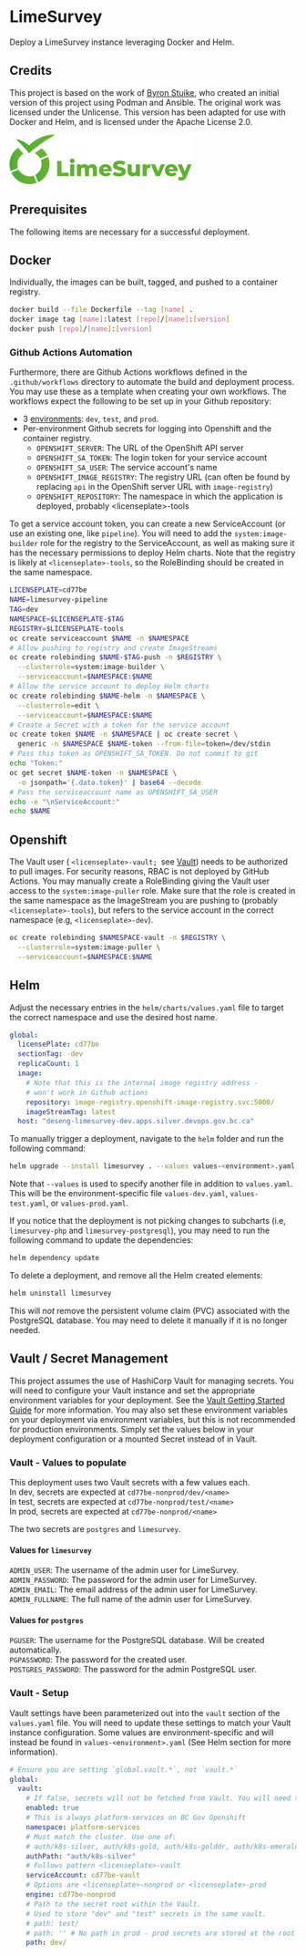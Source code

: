 # LimeSurvey

Deploy a LimeSurvey instance leveraging Docker and Helm.

## Credits

This project is based on the work of [Byron Stuike](https://github.com/farghul), who created an initial version of this project using Podman and Ansible. The original work was licensed under the Unlicense. This version has been adapted for use with Docker and Helm, and is licensed under the Apache License 2.0.

![LimeSurvey logo](limesurvey.svg)

## Prerequisites

The following items are necessary for a successful deployment.

## Docker

Individually, the images can be built, tagged, and pushed to a container registry.

```bash
docker build --file Dockerfile --tag [name] .
docker image tag [name]:latest [repo]/[name]:[version]
docker push [repo]/[name]:[version]
```

### Github Actions Automation

Furthermore, there are Github Actions workflows defined in the `.github/workflows` directory to automate the build and deployment process. You may use these as a template when creating your own workflows.
The workflows expect the following to be set up in your Github repository:

- 3 [environments](https://docs.github.com/en/actions/how-tos/deploy/configure-and-manage-deployments/manage-environments): `dev`, `test`, and `prod`.
- Per-environment Github secrets for logging into Openshift and the container registry.
  - `OPENSHIFT_SERVER`: The URL of the OpenShift API server
  - `OPENSHIFT_SA_TOKEN`: The login token for your service account
  - `OPENSHIFT_SA_USER`: The service account's name
  - `OPENSHIFT_IMAGE_REGISTRY`: The registry URL (can often be found by replacing `api` in the OpenShift server URL with `image-registry`)
  - `OPENSHIFT_REPOSITORY`: The namespace in which the application is deployed, probably \<licenseplate\>-tools

To get a service account token, you can create a new ServiceAccount (or use an existing one, like `pipeline`). You will need to add the `system:image-builder` role for the registry to the ServiceAccount, as well as making sure it has the necessary permissions to deploy Helm charts. Note that the registry is likely at `<licenseplate>-tools`, so the RoleBinding should be created in the same namespace.

```bash
LICENSEPLATE=cd77be
NAME=limesurvey-pipeline
TAG=dev
NAMESPACE=$LICENSEPLATE-$TAG
REGISTRY=$LICENSEPLATE-tools
oc create serviceaccount $NAME -n $NAMESPACE
# Allow pushing to registry and create ImageStreams
oc create rolebinding $NAME-$TAG-push -n $REGISTRY \
  --clusterrole=system:image-builder \
  --serviceaccount=$NAMESPACE:$NAME
# Allow the service account to deploy Helm charts
oc create rolebinding $NAME-helm -n $NAMESPACE \
  --clusterrole=edit \
  --serviceaccount=$NAMESPACE:$NAME
# Create a Secret with a token for the service account
oc create token $NAME -n $NAMESPACE | oc create secret \
  generic -n $NAMESPACE $NAME-token --from-file=token=/dev/stdin
# Pass this token as OPENSHIFT_SA_TOKEN. Do not commit to git
echo "Token:"
oc get secret $NAME-token -n $NAMESPACE \
  -o jsonpath='{.data.token}' | base64 --decode
# Pass the serviceaccount name as OPENSHIFT_SA_USER
echo -e "\nServiceAccount:"
echo $NAME
```

## Openshift

The Vault user ( `<licenseplate>-vault; `see [Vault](#vault--secret-management)) needs to be authorized to pull images. For security reasons, RBAC is not deployed by GitHub Actions. You may manually create a RoleBinding giving the Vault user access to the `system:image-puller` role. Make sure that the role is created in the same namespace as the ImageStream you are pushing to (probably `<licenseplate>-tools`), but refers to the service account in the correct namespace (e.g, `<licenseplate>-dev`).

```bash
oc create rolebinding $NAMESPACE-vault -n $REGISTRY \
  --clusterrole=system:image-puller \
  --serviceaccount=$NAMESPACE:$NAME
```

## Helm

Adjust the necessary entries in the `helm/charts/values.yaml` file to target the correct namespace and use the desired host name.

```yaml
global:
  licensePlate: cd77be
  sectionTag: -dev
  replicaCount: 1
  image:
    # Note that this is the internal image registry address -
    # won't work in Github actions
    repository: image-registry.openshift-image-registry.svc:5000/
    imageStreamTag: latest
  host: "deseng-limesurvey-dev.apps.silver.devops.gov.bc.ca"
```

To manually trigger a deployment, navigate to the `helm` folder and run the following command:

```bash
helm upgrade --install limesurvey . --values values-<environment>.yaml
```

Note that `--values` is used to specify another file in addition to `values.yaml`. This will be the environment-specific file `values-dev.yaml`, `values-test.yaml`, or `values-prod.yaml`.

If you notice that the deployment is not picking changes to subcharts (i.e, `limesurvey-php` and `limesurvey-postgresql`), you may need to run the following command to update the dependencies:

```bash
helm dependency update
```

To delete a deployment, and remove all the Helm created elements:

```zsh
helm uninstall limesurvey
```

This will _not_ remove the persistent volume claim (PVC) associated with the PostgreSQL database. You may need to delete it manually if it is no longer needed.

## Vault / Secret Management

This project assumes the use of HashiCorp Vault for managing secrets. You will need to configure your Vault instance and set the appropriate environment variables for your deployment. See the [Vault Getting Started Guide](https://developer.gov.bc.ca/docs/default/component/platform-developer-docs/docs/secrets-management/vault-getting-started-guide/) for more information.
You may also set these environment variables on your deployment via environment variables, but this is not recommended for production environments. Simply set the values below in your deployment configuration or a mounted Secret instead of in Vault.

### Vault - Values to populate

This deployment uses two Vault secrets with a few values each.  
In dev, secrets are expected at `cd77be-nonprod/dev/<name>`  
In test, secrets are expected at `cd77be-nonprod/test/<name>`  
In prod, secrets are expected at `cd77be-nonprod/<name>`

The two secrets are `postgres` and `limesurvey`.

#### Values for `limesurvey`

`ADMIN_USER`: The username of the admin user for LimeSurvey.  
`ADMIN_PASSWORD`: The password for the admin user for LimeSurvey.  
`ADMIN_EMAIL`: The email address of the admin user for LimeSurvey.  
`ADMIN_FULLNAME`: The full name of the admin user for LimeSurvey.

#### Values for `postgres`

`PGUSER`: The username for the PostgreSQL database. Will be created automatically.  
`PGPASSWORD`: The password for the created user.  
`POSTGRES_PASSWORD`: The password for the admin PostgreSQL user.

### Vault - Setup

Vault settings have been parameterized out into the `vault` section of the `values.yaml` file. You will need to update these settings to match your Vault instance configuration.
Some values are environment-specific and will instead be found in `values-<environment>.yaml` (See Helm section for more information).

```yaml
# Ensure you are setting `global.vault.*`, not `vault.*`
global:
  vault:
    # If false, secrets will not be fetched from Vault. You will need to manage them yourself.
    enabled: true
    # This is always platform-services on BC Gov Openshift
    namespace: platform-services
    # Must match the cluster. Use one of:
    # auth/k8s-silver, auth/k8s-gold, auth/k8s-golddr, auth/k8s-emerald
    authPath: "auth/k8s-silver"
    # Follows pattern <licenseplate>-vault
    serviceAccount: cd77be-vault
    # Options are <licenseplate>-nonprod or <licenseplate>-prod
    engine: cd77be-nonprod
    # Path to the secret root within the Vault.
    # Used to store "dev" and "test" secrets in the same vault.
    # path: test/
    # path: '' # No path in prod - prod secrets are stored at the root
    path: dev/
```
